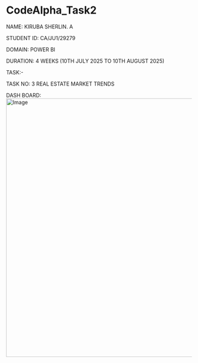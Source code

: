 # CodeAlpha_Task2

NAME: KIRUBA SHERLIN. A

STUDENT ID: CA/JU1/29279

DOMAIN: POWER BI

DURATION: 4 WEEKS (10TH JULY 2025 TO 10TH AUGUST 2025)

TASK:-

TASK NO: 3 REAL ESTATE MARKET TRENDS

DASH BOARD:
<img width="1258" height="701" alt="Image" src="https://github.com/user-attachments/assets/4f752f06-4f3e-4c8d-9440-14b1bb0e95f2" />
